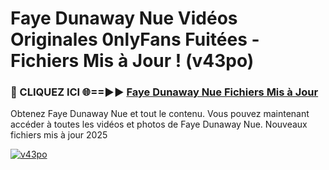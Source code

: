 # Faye Dunaway Nue Vidéos Originales 0nlyFans Fuitées - Fichiers Mis à Jour ! (v43po)

<h3>🔴 CLIQUEZ ICI 🌐==►► <a href="https://tinyurl.com/2pmr4ezf" rel="nofollow">Faye Dunaway Nue Fichiers Mis à Jour</a></h3>

Obtenez Faye Dunaway Nue et tout le contenu. Vous pouvez maintenant accéder à toutes les vidéos et photos de Faye Dunaway Nue. Nouveaux fichiers mis à jour 2025

[![v43po](https://i.imgur.com/6SNvagu.gif)](https://tinyurl.com/2pmr4ezf)

